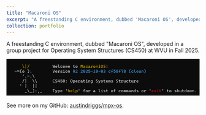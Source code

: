 ```yaml
---
title: "Macaroni OS"
excerpt: "A freestanding C environment, dubbed 'Macaroni OS', developed in a group project for Operating System Structures (CS450) at WVU in Fall 2025. <br/><img source='/images/macaronios.png' width='500'>"
collection: portfolio
---
```


A freestanding C environment, dubbed "Macaroni OS", developed in a group project for Operating System Structures (CS450) at WVU in Fall 2025.

![Macaroni OS startup](/images/macaronios.png)

See more on my GitHub: [austindriggs/mpx-os](https://github.com/austindriggs/mpx-os).
